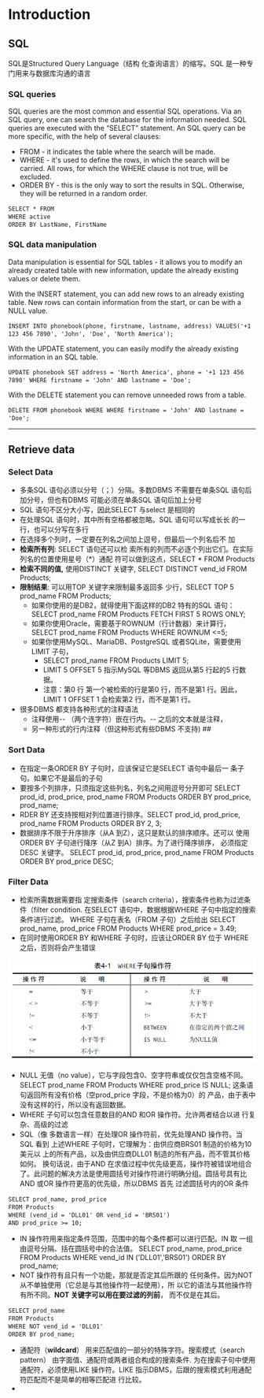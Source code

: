 # Introduction

## SQL

SQL是Structured Query Language（结构 化查询语言）的缩写。SQL 是一种专门用来与数据库沟通的语言

### SQL queries <a href="#sql_queries" id="sql_queries"></a>

SQL queries are the most common and essential SQL operations. Via an SQL query, one can search the database for the information needed. SQL queries are executed with the “SELECT” statement. An SQL query can be more specific, with the help of several clauses:

* FROM - it indicates the table where the search will be made.
* WHERE - it's used to define the rows, in which the search will be carried. All rows, for which the WHERE clause is not true, will be excluded.
* ORDER BY - this is the only way to sort the results in SQL. Otherwise, they will be returned in a random order.

```
SELECT * FROM
WHERE active
ORDER BY LastName, FirstName
```

### SQL data manipulation <a href="#sql_data_manipulation" id="sql_data_manipulation"></a>

Data manipulation is essential for SQL tables - it allows you to modify an already created table with new information, update the already existing values or delete them.

With the INSERT statement, you can add new rows to an already existing table. New rows can contain information from the start, or can be with a NULL value.

```
INSERT INTO phonebook(phone, firstname, lastname, address) VALUES('+1 123 456 7890', 'John', 'Doe', 'North America');
```

With the UPDATE statement, you can easily modify the already existing information in an SQL table.



```
UPDATE phonebook SET address = 'North America', phone = '+1 123 456 7890' WHERE firstname = 'John' AND lastname = 'Doe';
```

With the DELETE statement you can remove unneeded rows from a table.

```
DELETE FROM phonebook WHERE WHERE firstname = 'John' AND lastname = 'Doe';
```

****

## Retrieve data

### Select Data

* 多条SQL 语句必须以分号（；）分隔。多数DBMS 不需要在单条SQL 语句后加分号，但也有DBMS 可能必须在单条SQL 语句后加上分号
* SQL 语句不区分大小写，因此SELECT 与select 是相同的
* 在处理SQL 语句时，其中所有空格都被忽略。SQL 语句可以写成长长 的一行，也可以分写在多行
* 在选择多个列时，一定要在列名之间加上逗号，但最后一个列名后不 加
* **检索所有列**: SELECT 语句还可以检 索所有的列而不必逐个列出它们。在实际列名的位置使用星号（\*）通配 符可以做到这点，SELECT \* FROM Products
* **检索不同的值,** 使用DISTINCT 关键字, SELECT DISTINCT vend\_id FROM Products;
* **限制结果**: 可以用TOP 关键字来限制最多返回多 少行，SELECT TOP 5 prod\_name FROM Products;
  * 如果你使用的是DB2，就得使用下面这样的DB2 特有的SQL 语句：SELECT prod\_name FROM Products FETCH FIRST 5 ROWS ONLY;
  * 如果你使用Oracle，需要基于ROWNUM（行计数器）来计算行，SELECT prod\_name FROM Products WHERE ROWNUM <=5;
  * 如果你使用MySQL、MariaDB、PostgreSQL 或者SQLite，需要使用LIMIT 子句，
    * SELECT prod\_name FROM Products LIMIT 5;&#x20;
    * LIMIT 5 OFFSET 5 指示MySQL 等DBMS 返回从第5 行起的5 行数据。
    * 注意：第0 行 第一个被检索的行是第0 行，而不是第1 行。因此，LIMIT 1 OFFSET 1 会检索第2 行，而不是第1 行。
* 很多DBMS 都支持各种形式的注释语法
  * 注释使用-- （两个连字符）嵌在行内。-- 之后的文本就是注释，
  * 另一种形式的行内注释（但这种形式有些DBMS 不支持) ##

### Sort Data

* 在指定一条ORDER BY 子句时，应该保证它是SELECT 语句中最后一 条子句。如果它不是最后的子句
* 要按多个列排序，只须指定这些列名，列名之间用逗号分开即可 SELECT prod\_id, prod\_price, prod\_name FROM Products ORDER BY prod\_price, prod\_name;
* RDER BY 还支持按相对列位置进行排序。SELECT prod\_id, prod\_price, prod\_name FROM Products ORDER BY 2, 3;
* 数据排序不限于升序排序（从A 到Z），这只是默认的排序顺序。还可以 使用ORDER BY 子句进行降序（从Z 到A）排序。为了进行降序排序， 必须指定DESC 关键字。 SELECT prod\_id, prod\_price, prod\_name FROM Products ORDER BY prod\_price DESC;

### Filter Data

* 检索所需数据需要指 定搜索条件（search criteria），搜索条件也称为过滤条件（filter condition. 在SELECT 语句中，数据根据WHERE 子句中指定的搜索条件进行过滤。 WHERE 子句在表名（FROM 子句）之后给出 SELECT prod\_name, prod\_price FROM Products WHERE prod\_price = 3.49;
* 在同时使用ORDER BY 和WHERE 子句时，应该让ORDER BY 位于 WHERE 之后，否则将会产生错误

![](.gitbook/assets/image.png)

* NULL 无值（no value），它与字段包含0、空字符串或仅仅包含空格不同。SELECT prod\_name FROM Products WHERE prod\_price IS NULL; 这条语句返回所有没有价格（空prod\_price 字段，不是价格为0）的 产品，由于表中没有这样的行，所以没有返回数据。
* WHERE 子句可以包含任意数目的AND 和OR 操作符。允许两者结合以进 行复杂、高级的过滤
* SQL（像 多数语言一样）在处理OR 操作符前，优先处理AND 操作符。当SQL 看到 上述WHERE 子句时，它理解为：由供应商BRS01 制造的价格为10 美元以 上的所有产品，以及由供应商DLL01 制造的所有产品，而不管其价格如何。 换句话说，由于AND 在求值过程中优先级更高，操作符被错误地组合了。此问题的解决方法是使用圆括号对操作符进行明确分组。圆括号具有比AND 或OR 操作符更高的优先级，所以DBMS 首先 过滤圆括号内的OR 条件

```
SELECT prod_name, prod_price
FROM Products
WHERE (vend_id = 'DLL01' OR vend_id = 'BRS01')
AND prod_price >= 10;
```

* IN 操作符用来指定条件范围，范围中的每个条件都可以进行匹配。IN 取 一组由逗号分隔、括在圆括号中的合法值。 SELECT prod\_name, prod\_price FROM Products WHERE vend\_id IN ('DLL01','BRS01') ORDER BY prod\_name;
* NOT 操作符有且只有一个功能，那就是否定其后所跟的 任何条件。因为NOT 从不单独使用（它总是与其他操作符一起使用），所 以它的语法与其他操作符有所不同。**NOT 关键字可以用在要过滤的列前**， 而不仅是在其后。

```
SELECT prod_name
FROM Products
WHERE NOT vend_id = 'DLL01'
ORDER BY prod_name;
```

* 通配符（**wildcard**） 用来匹配值的一部分的特殊字符。搜索模式（search pattern） 由字面值、通配符或两者组合构成的搜索条件. 为在搜索子句中使用通配符，必须使用LIKE 操作符。LIKE 指示DBMS，后跟的搜索模式利用通配符匹配而不是简单的相等匹配进 行比较。
*

